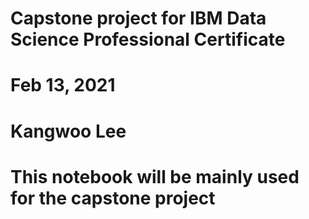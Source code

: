 # Capstone project for IBM Data Science Professional Certificate
# Feb 13, 2021
# Kangwoo Lee

# This notebook will be mainly used for the capstone project